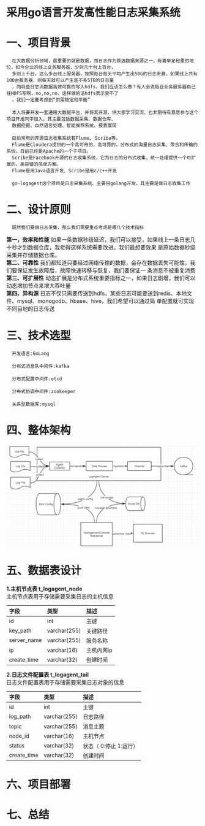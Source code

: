 # 采用go语言开发高性能日志采集系统

# 一、项目背景
    
      在大数据分析领域，最重要的就是数据，而日志作为首选数据来源之一，有着举足轻重的地位，如今企业的线上业务服务器，少则几十台上百台，
      多则上千台，这么多台线上服务器，按照每台每天平均产生出50G的日志来算，如果线上共有100台服务器，则每天就可以产生差不多5TB的日志量
      ，而将些日志流数据高效可靠的写入hdfs，我们应该怎么做？有人会说每台业务服务器自己往HDFS写啊，no,no,no，这样做的话hdfs表示受不了
      ，我们一定要考虑到“供需稳定和平衡”
      
      本人将要开发一套通用大数据平台，并将其开源，供大家学习交流、也非期待有意愿参与这个项目开发同学加入，其主要包括数据采集、数据仓库、
      数据挖掘、自然语言处理、智能推荐系统、报表展现
      
      目前常用的开源日志收集系统有Flume, Scribe等。
      Flume是Cloudera提供的一个高可用的，高可靠的，分布式的海量日志采集、聚合和传输的系统，目前已经是Apache的一个子项目。
      Scribe是Facebook开源的日志收集系统，它为日志的分布式收集，统一处理提供一个可扩展的，高容错的简单方案。
      Flume是用Java语言开发、Scribe是用c/c++开发
      
      go-logagent这个项目是日志采集系统、主要用golang开发，其主要是做日志收集工作
        
# 二、设计原则
      既然我们要做日志采集，那么我们需要重点考虑是哪几个技术指标
   **第一，效率和性能**
      如果一条数据秒级延迟，我们可以接受，如果线上一条日志几十秒才到数据仓库，我觉得这样系统需要改进。我们最想要效果
      是原始数据秒级采集并存储数据仓库。</br>
   **第二、可靠性**
      我们都知道只要经过网络传输的数据，会存在数据丢失可能性，我们要保证发生故障后，故障快速转移与恢复，我们要保证一
      条消息不被重复消费</br>
   **第三、可扩展性**
      动态扩展是分布式系统重要指标之一，如果日志剧增，我们可以动态增加节点来增大吞吐量<br/>
   **第四、异构源**
      日志不仅只需要传送到hdfs，某些日志可能要送到redis、本地文件、mysql、monogodb、hbase、hive，我们希望可以通过简
      单配置就可实现不同目地的日志传送
      
      

# 三、技术选型
      
      开发语言:GoLang
      
      分布式消息队中间件:kafka
      
      分布式配置中间件:etcd
      
      分布式协调中间件:zookeeper
      
      关系型数据库:mysql

# 四、整体架构

![日志集采架构图](https://raw.githubusercontent.com/fdong1521/go-logagent/master/img-doc/%E6%97%A5%E5%BF%97%E9%87%87%E9%9B%86%E5%99%A8%E6%9E%B6%E6%9E%84%E5%9B%BE.png)

# 五、数据表设计
**1.主机节点表 t_logagent_node**</br>
  主机节点表用于存储需要采集日志的主机信息 
  
| 字段| 类型 | 描述 |
| :-------------- | :---------------- | :------------------------ |
| id | int | 主键 |
| key_path | varchar(255) | 关键路径 |
| server_name | varchar(255) | 服务名称 |
| ip |  varchar(16) | 主机内网ip |
| create_time | varchar(32) | 创建时间 |

**2.日志文件配置表 t_logagent_tail**</br>
    日志文件配置表用于存储需要采集日志对象的信息    

| 字段| 类型 | 描述 |
| :-------------- | :---------------- | :--------------------------- |
| id | int | 主键 |
| log_path | varchar(255) | 日志路径 |
| topic | varchar(255) | 消息主题 |
| node_id |  varchar(16) | 主机节点 |
| status | varchar(32) | 状态（ 0:停止 1:运行） |
| create_time | varchar(32) | 创建时间 |



# 六、项目部署




# 七、总结
